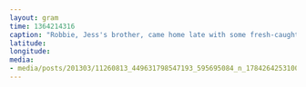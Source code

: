 ```yaml
---
layout: gram
time: 1364214316
caption: "Robbie, Jess's brother, came home late with some fresh-caught squid, and Fanny helped prep them."
latitude: 
longitude: 
media:
- media/posts/201303/11260813_449631798547193_595695084_n_17842642531000351.jpg
---
```

